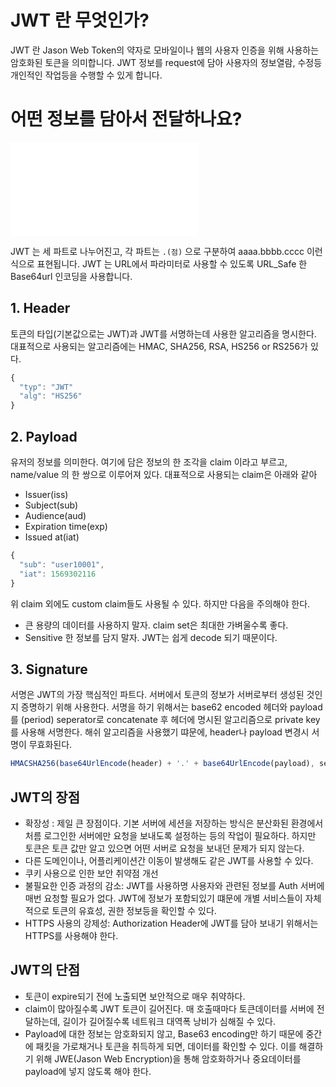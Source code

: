 # JWT 란 무엇인가?

JWT 란 Jason Web Token의 약자로 모바일이나 웹의 사용자 인증을 위해 사용하는 암호화된 토큰을 의미합니다.
JWT 정보를 request에 담아 사용자의 정보열람, 수정등 개인적인 작업등을 수행할 수 있게 합니다.

# 어떤 정보를 담아서 전달하나요?

![image](/cs/JWT.md)

JWT 는 세 파트로 나누어진고, 각 파트는 `.(점)` 으로 구분하여 aaaa.bbbb.cccc 이런식으로 표현됩니다. JWT 는 URL에서 파라미터로 사용할 수 있도록 URL_Safe 한 Base64url 인코딩을 사용합니다.

## 1. Header

토큰의 타입(기본값으로는 JWT)과 JWT를 서명하는데 사용한 알고리즘을 명시한다. 대표적으로 사용되는 알고리즘에는 HMAC, SHA256, RSA, HS256 or RS256가 있다.

```js
{
  "typ": "JWT"
  "alg": "HS256"
}
```

## 2. Payload

유저의 정보를 의미한다. 여기에 담은 정보의 한 조각을 claim 이라고 부르고, name/value 의 한 쌍으로 이루어져 있다. 대표적으로 사용되는 claim은 아래와 같아

- Issuer(iss)
- Subject(sub)
- Audience(aud)
- Expiration time(exp)
- Issued at(iat)

```js
{
  "sub": "user10001",
  "iat": 1569302116
}
```

위 claim 외에도 custom claim들도 사용될 수 있다. 하지만 다음을 주의해야 한다.

- 큰 용량의 데이터를 사용하지 말자. claim set은 최대한 가벼울수록 좋다.
- Sensitive 한 정보를 담지 말자. JWT는 쉽게 decode 되기 때문이다.

## 3. Signature

서명은 JWT의 가장 핵심적인 파트다. 서버에서 토큰의 정보가 서버로부터 생성된 것인지 증명하기 위해 사용한다. 서명을 하기 위해서는 base62 encoded 헤더와 payload를 (period) seperator로 concatenate 후 헤더에 명시된 알고리즘으로 private key를 사용해 서명한다. 해쉬 알고리즘을 사용했기 땨문에, header나 payload 변경시 서명이 무효화된다.

```js
HMACSHA256(base64UrlEncode(header) + '.' + base64UrlEncode(payload), secret);
```

## JWT의 장점

- 확장성 : 제일 큰 장점이다. 기본 서버에 세션을 저장하는 방식은 분산화된 환경에서 처름 로그인한 서버에만 요청을 보내도록 설정하는 등의 작업이 필요하다. 하지만 토큰은 토큰 값만 알고 있으면 어떤 서버로 요청을 보내던 문제가 되지 않는다.
- 다른 도메인이나, 어플리케이션간 이동이 발생해도 같은 JWT를 사용할 수 있다.
- 쿠키 사용으로 인한 보안 취약점 개선
- 불필요한 인증 과정의 감소: JWT를 사용하명 사용자와 관련된 정보를 Auth 서버에 매번 요청할 필요가 없다. JWT에 정보가 포함되있기 떄문에 개별 서비스들이 자체적으로 토큰의 유효성, 권한 정보등을 확인할 수 있다.
- HTTPS 사용의 강제성: Authorization Header에 JWT를 담아 보내기 위해서는 HTTPS를 사용해야 한다.

## JWT의 단점

- 토큰이 expire되기 전에 노출되면 보안적으로 매우 취약하다.
- claim이 많아질수록 JWT 토큰이 길어진다. 매 호출때마다 토큰데이터를 서버에 전달하는데, 길이가 길어질수록 네트워크 대역폭 낭비가 심해질 수 있다.
- Payload에 대한 정보는 암호화되지 않고, Base63 encoding만 하기 때문에 중간에 패킷을 가로채거나 토큰을 취득하게 되면, 데이터를 확인할 수 있다. 이를 해결하기 위해 JWE(Jason Web Encryption)을 통해 암호화하거나 중요데이터를 payload에 넣지 않도록 해야 한다.
